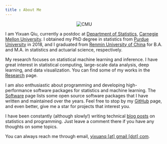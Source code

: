 ```yaml
---
title : About Me
---
```


<div align="center">
  <img src="https://i.imgur.com/G3kyoMY.jpg" alt="CMU" />
</div>

I am Yixuan Qiu, currently a postdoc at [Department of Statistics](http://www.stat.cmu.edu/),
[Carnegie Mellon University](https://www.cmu.edu/). I obtained my PhD degree in statistics
from [Purdue University](http://www.stat.purdue.edu/) in 2018, and I graduated from
[Renmin University of China](https://www.ruc.edu.cn/en) for B.A. and M.A. in
statistics and actuarial science, respectively.

My research focuses on statistical machine learning and inference. I have great interest
in statistical computing, large-scale data analysis, deep learning, and data visualization.
You can find some of my works in the [Research](/research/) page.

I am also enthusiastic about programming and developing high-performance software packages
for statistics and machine learning. The [Software](/software/) page
lists some open source software packages that I have written and maintained over the years.
Feel free to stop by my [GitHub](https://github.com/yixuan/) page, and even better, give me a
star for projects that interest you.

I have been constantly (although slowly!) writing technical [blog posts](/blogs/) on statistics and programming.
Just leave a comment there if you have any thoughts on some topics.

You can always reach me through email, [yixuanq [at] gmail [dot] com](#).

